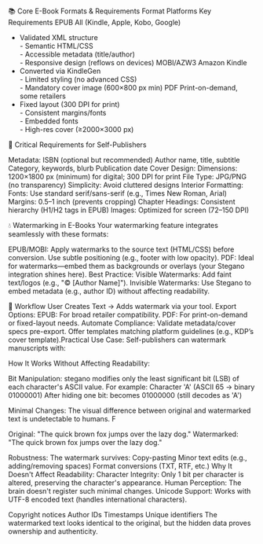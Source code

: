 📚 Core E-Book Formats & Requirements
Format
Platforms
Key Requirements
EPUB
All (Kindle, Apple, Kobo, Google)
- Validated XML structure<br>- Semantic HTML/CSS<br>- Accessible metadata (title/author)<br>- Responsive design (reflows on devices)
MOBI/AZW3
Amazon Kindle
- Converted via KindleGen<br>- Limited styling (no advanced CSS)<br>- Mandatory cover image (600×800 px min)
PDF
Print-on-demand, some retailers
- Fixed layout (300 DPI for print)<br>- Consistent margins/fonts<br>- Embedded fonts<br>- High-res cover (≥2000×3000 px)

🎯 Critical Requirements for Self-Publishers

Metadata:
ISBN (optional but recommended)
Author name, title, subtitle
Category, keywords, blurb
Publication date
Cover Design:
Dimensions: 1200×1800 px (minimum) for digital; 300 DPI for print
File Type: JPG/PNG (no transparency)
Simplicity: Avoid cluttered designs
Interior Formatting:
Fonts: Use standard serif/sans-serif (e.g., Times New Roman, Arial)
Margins: 0.5–1 inch (prevents cropping)
Chapter Headings: Consistent hierarchy (H1/H2 tags in EPUB)
Images: Optimized for screen (72–150 DPI)

💧 Watermarking in E-Books
Your watermarking feature integrates seamlessly with these formats:

EPUB/MOBI: Apply watermarks to the source text (HTML/CSS) before conversion. Use subtle positioning (e.g., footer with low opacity).
PDF: Ideal for watermarks—embed them as backgrounds or overlays (your Stegano integration shines here).
Best Practice:
Visible Watermarks: Add faint text/logos (e.g., "© [Author Name]").
Invisible Watermarks: Use Stegano to embed metadata (e.g., author ID) without affecting readability.

🚀 Workflow
User Creates Text → Adds watermark via your tool.
Export Options:
EPUB: For broad retailer compatibility.
PDF: For print-on-demand or fixed-layout needs.
Automate Compliance:
Validate metadata/cover specs pre-export.
Offer templates matching platform guidelines (e.g., KDP’s cover template).Practical Use Case:
Self-publishers can watermark manuscripts with:

How It Works Without Affecting Readability:

Bit Manipulation:
stegano modifies only the least significant bit (LSB) of each character's ASCII value. For example:
Character 'A' (ASCII 65 → binary 01000001)
After hiding one bit: becomes 01000000 (still decodes as 'A')

Minimal Changes:
The visual difference between original and watermarked text is undetectable to humans. F


Original: "The quick brown fox jumps over the lazy dog."
Watermarked: "The quick brown fox jumps over the lazy dog." 

Robustness:
The watermark survives:
Copy-pasting
Minor text edits (e.g., adding/removing spaces)
Format conversions (TXT, RTF, etc.)
Why It Doesn't Affect Readability:
Character Integrity: Only 1 bit per character is altered, preserving the character's appearance.
Human Perception: The brain doesn't register such minimal changes.
Unicode Support: Works with UTF-8 encoded text (handles international characters).

Copyright notices
Author IDs
Timestamps
Unique identifiers
The watermarked text looks identical to the original, but the hidden data proves ownership and authenticity.